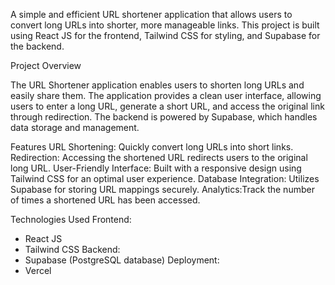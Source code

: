 A simple and efficient URL shortener application that allows users to convert long URLs into shorter, more manageable links.
This project is built using React JS for the frontend, Tailwind CSS for styling, and Supabase for the backend.

Project Overview

The URL Shortener application enables users to shorten long URLs and easily share them. 
The application provides a clean user interface, allowing users to enter a long URL, generate a short URL, and access the original link through redirection. 
The backend is powered by Supabase, which handles data storage and management.

Features
URL Shortening: Quickly convert long URLs into short links.
Redirection: Accessing the shortened URL redirects users to the original long URL.
User-Friendly Interface: Built with a responsive design using Tailwind CSS for an optimal user experience.
Database Integration: Utilizes Supabase for storing URL mappings securely.
Analytics:Track the number of times a shortened URL has been accessed.

Technologies Used
Frontend: 
  - React JS
  - Tailwind CSS
Backend: 
  - Supabase (PostgreSQL database)
Deployment: 
  - Vercel 
